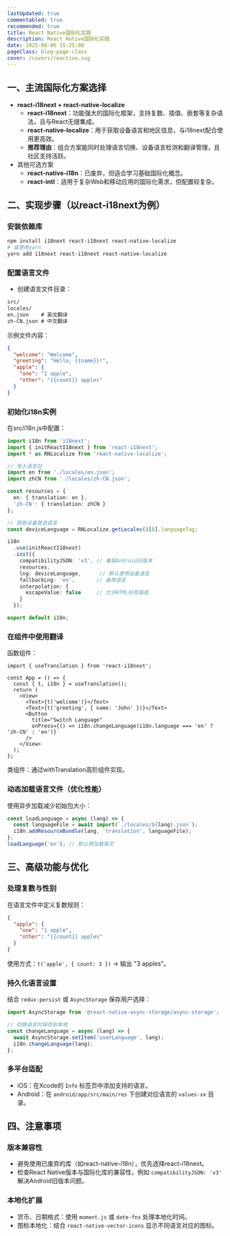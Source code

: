 ```yaml
---
lastUpdated: true
commentabled: true
recommended: true
title: React Native国际化实践
description: React Native国际化实践
date: 2025-08-06 15:25:00  
pageClass: blog-page-class
cover: /covers/reactive.svg
---
```


## 一、主流国际化方案选择 ##

- **react-i18next + react-native-localize**
  - **react-i18next**：功能强大的国际化框架，支持复数、插值、嵌套等复杂语法，且与React无缝集成。
  - **react-native-localize**：用于获取设备语言和地区信息，与i18next配合使用更高效。
  - **推荐理由**：组合方案能同时处理语言切换、设备语言检测和翻译管理，且社区支持活跃。
- 其他可选方案
  - **react-native-i18n**：已废弃，但适合学习基础国际化概念。
  - **react-intl**：适用于复杂Web和移动应用的国际化需求，但配置较复杂。

## 二、实现步骤（以react-i18next为例） ##

### 安装依赖库 ###

```bash
npm install i18next react-i18next react-native-localize
# 或使用yarn
yarn add i18next react-i18next react-native-localize
```

### 配置语言文件 ###

- 创建语言文件目录：

```txt
src/
locales/
en.json    # 英文翻译
zh-CN.json # 中文翻译
```

示例文件内容：

```json:en.json
{
  "welcome": "Welcome",
  "greeting": "Hello, {{name}}!",
  "apple": {
    "one": "1 apple",
    "other": "{{count}} apples"
  }
}
```
### 初始化i18n实例 ###

在src/i18n.js中配置：

```ts
import i18n from 'i18next';
import { initReactI18next } from 'react-i18next';
import * as RNLocalize from 'react-native-localize';

// 导入语言包
import en from './locales/en.json';
import zhCN from './locales/zh-CN.json';

const resources = {
  en: { translation: en },
  'zh-CN': { translation: zhCN }
};

// 获取设备首选语言
const deviceLanguage = RNLocalize.getLocales()[0].languageTag;

i18n
  .use(initReactI18next)
  .init({
    compatibilityJSON: 'v3', // 兼容Android旧版本
    resources,
    lng: deviceLanguage,      // 默认使用设备语言
    fallbackLng: 'en',       // 备用语言
    interpolation: {
      escapeValue: false     // 允许HTML标签插值
    }
  });

export default i18n;
```

### 在组件中使用翻译 ###

函数组件：

```react
import { useTranslation } from 'react-i18next';

const App = () => {
  const { t, i18n } = useTranslation();
  return (
    <View>
      <Text>{t('welcome')}</Text>
      <Text>{t('greeting', { name: 'John' })}</Text>
      <Button 
        title="Switch Language" 
        onPress={() => i18n.changeLanguage(i18n.language === 'en' ? 'zh-CN' : 'en')}
      />
    </View>
  );
};
```

类组件：通过withTranslation高阶组件实现。

### 动态加载语言文件（优化性能） ###

使用异步加载减少初始包大小：

```ts
const loadLanguage = async (lang) => {
  const languageFile = await import(`./locales/${lang}.json`);
  i18n.addResourceBundle(lang, 'translation', languageFile);
};
loadLanguage('en'); // 默认预加载英文
```

## 三、高级功能与优化 ##

### 处理复数与性别 ###

在语言文件中定义复数规则：

```json:en.json
{
  "apple": {
    "one": "1 apple",
    "other": "{{count}} apples"
  }
}
```

使用方式：`t('apple', { count: 3 })` → 输出 "3 apples"。

### 持久化语言设置 ###

结合 `redux-persist` 或 `AsyncStorage` 保存用户选择：

```ts
import AsyncStorage from '@react-native-async-storage/async-storage';

// 切换语言时保存到本地
const changeLanguage = async (lang) => {
  await AsyncStorage.setItem('userLanguage', lang);
  i18n.changeLanguage(lang);
};
```

### 多平台适配 ###

- iOS：在Xcode的 `Info` 标签页中添加支持的语言。
- Android：在 `android/app/src/main/res` 下创建对应语言的 `values-xx` 目录。

## 四、注意事项 ##

### 版本兼容性 ###

- 避免使用已废弃的库（如react-native-i18n），优先选择react-i18next。
- 检查React Native版本与国际化库的兼容性，例如 `compatibilityJSON: 'v3'` 解决Android旧版本问题。

### 本地化扩展 ###

- 货币、日期格式：使用 `moment.js` 或 `date-fns` 处理本地化时间。
- 图标本地化：结合 `react-native-vector-icons` 显示不同语言对应的图标。

